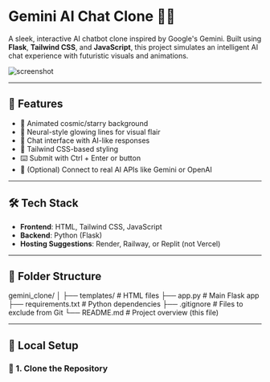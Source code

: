 # Gemini AI Chat Clone 🤖✨

A sleek, interactive AI chatbot clone inspired by Google's Gemini. Built using **Flask**, **Tailwind CSS**, and **JavaScript**, this project simulates an intelligent AI chat experience with futuristic visuals and animations.

![screenshot](https://your-screenshot-link-if-any.png)

---

## 🚀 Features

- 🌌 Animated cosmic/starry background
- 🧠 Neural-style glowing lines for visual flair
- 💬 Chat interface with AI-like responses
- 🎨 Tailwind CSS-based styling
- ⌨️ Submit with Ctrl + Enter or button
- 🧪 (Optional) Connect to real AI APIs like Gemini or OpenAI

---

## 🛠️ Tech Stack

- **Frontend**: HTML, Tailwind CSS, JavaScript
- **Backend**: Python (Flask)
- **Hosting Suggestions**: Render, Railway, or Replit (not Vercel)

---

## 📂 Folder Structure

gemini_clone/
│
├── templates/ # HTML files
├── app.py # Main Flask app
├── requirements.txt # Python dependencies
├── .gitignore # Files to exclude from Git
└── README.md # Project overview (this file)


---

## 🧪 Local Setup

### 🔧 1. Clone the Repository
